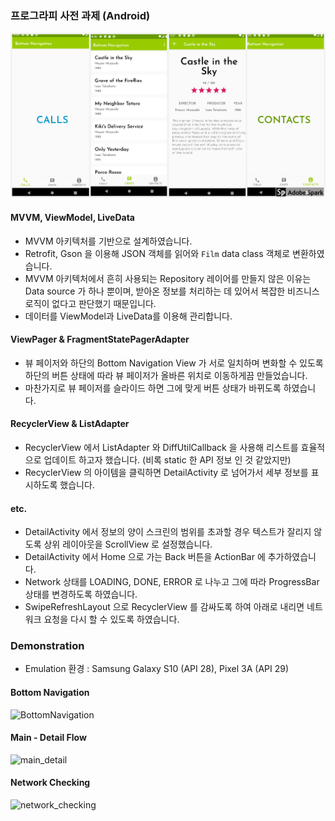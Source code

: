 ### 프로그라피 사전 과제 (Android)

![screenshots](./screenshots.png)

#### MVVM, ViewModel, LiveData 
* MVVM 아키텍처를 기반으로 설계하였습니다. 
* Retrofit, Gson 을 이용해 JSON 객체를 읽어와 `Film` data class 객체로 변환하였습니다.
* MVVM 아키텍처에서 흔히 사용되는 Repository 레이어를 만들지 않은 이유는 Data source 가 하나 뿐이며, 
받아온 정보를 처리하는 데 있어서 복잡한 비즈니스 로직이 없다고 판단했기 때문입니다.   
* 데이터를 ViewModel과 LiveData를 이용해 관리합니다.

#### ViewPager & FragmentStatePagerAdapter
* 뷰 페이저와 하단의 Bottom Navigation View 가 서로 일치하며 변화할 수 있도록 
하단의 버튼 상태에 따라 뷰 페이저가 올바른 위치로 이동하게끔 만들었습니다. 
* 마찬가지로 뷰 페이저를 슬라이드 하면 그에 맞게 버튼 상태가 바뀌도록 하였습니다. 

#### RecyclerView & ListAdapter
* RecyclerView 에서 ListAdapter 와 DiffUtilCallback 을 사용해 리스트를 효율적으로 업데이트 하고자 했습니다. (비록 static 한 API 정보 인 것 같았지만)
* RecyclerView 의 아이템을 클릭하면 DetailActivity 로 넘어가서 세부 정보를 표시하도록 했습니다.

#### etc. 
* DetailActivity 에서 정보의 양이 스크린의 범위를 초과할 경우 텍스트가 잘리지 않도록 상위 레이아웃을 ScrollView 로 설정했습니다.
* DetailActivity 에서 Home 으로 가는 Back 버튼을 ActionBar 에 추가하였습니다.
* Network 상태를 LOADING, DONE, ERROR 로 나누고 그에 따라 ProgressBar 상태를 변경하도록 하였습니다. 
* SwipeRefreshLayout 으로 RecyclerView 를 감싸도록 하여 아래로 내리면 네트워크 요청을 다시 할 수 있도록 하였습니다.  


### Demonstration 
* Emulation 환경 : Samsung Galaxy S10 (API 28), Pixel 3A (API 29)

#### Bottom Navigation
![BottomNavigation](./demos/demo_swiping.gif)

#### Main - Detail Flow
![main_detail](./demos/demo_main_detail.gif)

#### Network Checking 
![network_checking](./demos/demo_networkchecking.gif)


 